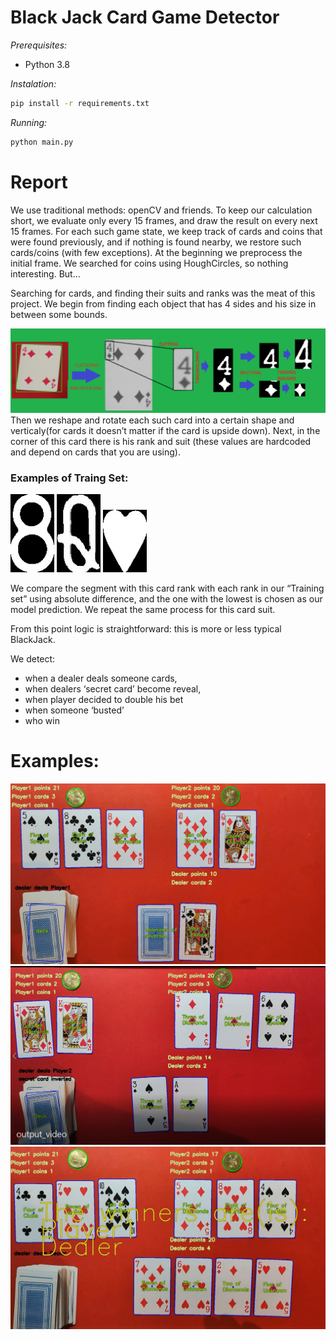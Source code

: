 # Black Jack Card Game Detector

*Prerequisites:*
- Python 3.8

*Instalation:*

```bash
pip install -r requirements.txt
```

*Running:*
```bash
python main.py
```

# Report

We use traditional methods: openCV and friends. 
To keep our calculation short, we evaluate only every 15 frames, and draw the result on every next 15 frames. For each such game state, we keep track of cards and coins that were found previously, and if nothing is found nearby, we restore such cards/coins (with few exceptions). At the beginning we preprocess the initial frame. We searched for coins using HoughCircles, so nothing interesting. But…

Searching for cards, and finding their suits and ranks was the meat of this project. 
We begin from finding each object that has 4 sides and his size in between some bounds.

![Sample screenshot from the game](./img/card.png)
Then we reshape and rotate each such card into a certain shape and verticaly(for cards it doesn’t matter if the card is upside down). Next, in the corner of this card there is his rank and suit (these values are hardcoded and depend on cards that you are using). 

### Examples of Traing Set:
![Card1](./Card_Imgs/Eight.jpg)  ![Card2](./Card_Imgs/Queen2.jpg)   ![Card3](./Card_Imgs/Hearts.jpg)

We compare the segment with this card rank with each rank in our “Training set” using absolute difference, and the one with the lowest is chosen as our model prediction. We repeat the same process for this card suit. 

From this point logic is straightforward: this is more or less typical BlackJack.

We detect:
- when a dealer deals someone cards,
- when dealers ‘secret card’ become reveal, 
- when player decided to double his bet
- when someone ‘busted’
- who win

# Examples:

![Sample screenshot from the game](./img/example.jpg) 
![Sample screenshot from the game](./img/img_1.png) 
![Sample screenshot from the game](./img/example2.jpg)

